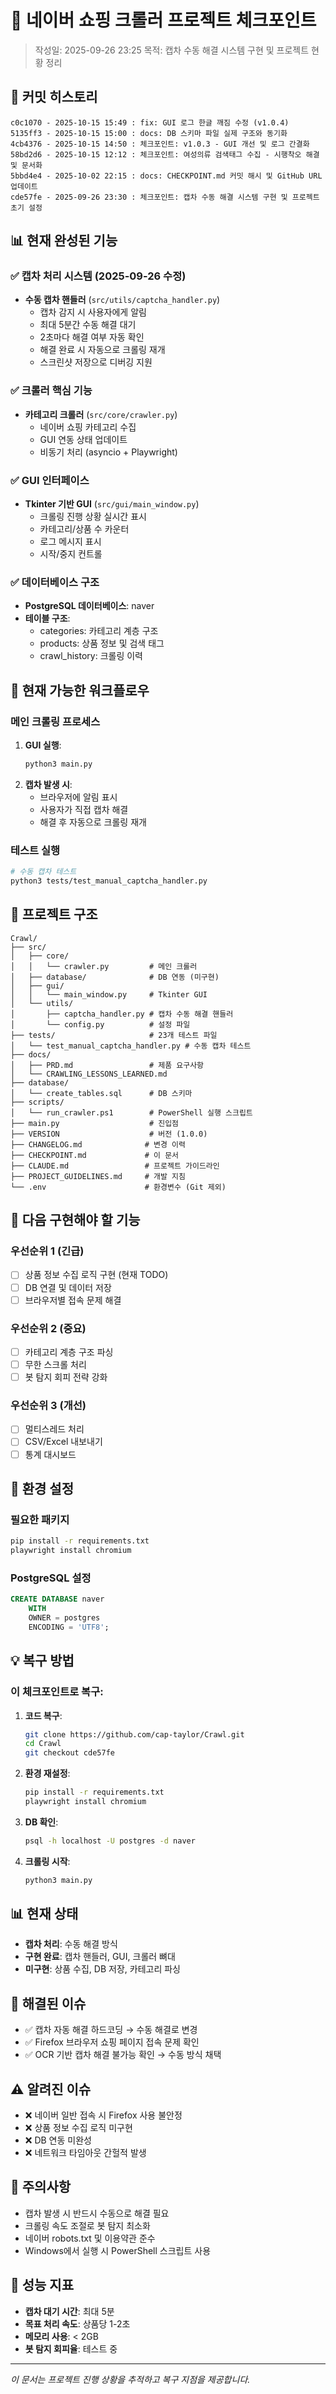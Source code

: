 # 🔖 네이버 쇼핑 크롤러 프로젝트 체크포인트
> 작성일: 2025-09-26 23:25
> 목적: 캡차 수동 해결 시스템 구현 및 프로젝트 현황 정리

## 📝 커밋 히스토리
```
c0c1070 - 2025-10-15 15:49 : fix: GUI 로그 한글 깨짐 수정 (v1.0.4)
5135ff3 - 2025-10-15 15:00 : docs: DB 스키마 파일 실제 구조와 동기화
4cb4376 - 2025-10-15 14:50 : 체크포인트: v1.0.3 - GUI 개선 및 로그 간결화
58bd2d6 - 2025-10-15 12:12 : 체크포인트: 여성의류 검색태그 수집 - 시행착오 해결 및 문서화
5bbd4e4 - 2025-10-02 22:15 : docs: CHECKPOINT.md 커밋 해시 및 GitHub URL 업데이트
cde57fe - 2025-09-26 23:30 : 체크포인트: 캡차 수동 해결 시스템 구현 및 프로젝트 초기 설정
```

## 📊 현재 완성된 기능

### ✅ 캡차 처리 시스템 (2025-09-26 수정)
- **수동 캡차 핸들러** (`src/utils/captcha_handler.py`)
  - 캡차 감지 시 사용자에게 알림
  - 최대 5분간 수동 해결 대기
  - 2초마다 해결 여부 자동 확인
  - 해결 완료 시 자동으로 크롤링 재개
  - 스크린샷 저장으로 디버깅 지원

### ✅ 크롤러 핵심 기능
- **카테고리 크롤러** (`src/core/crawler.py`)
  - 네이버 쇼핑 카테고리 수집
  - GUI 연동 상태 업데이트
  - 비동기 처리 (asyncio + Playwright)

### ✅ GUI 인터페이스
- **Tkinter 기반 GUI** (`src/gui/main_window.py`)
  - 크롤링 진행 상황 실시간 표시
  - 카테고리/상품 수 카운터
  - 로그 메시지 표시
  - 시작/중지 컨트롤

### ✅ 데이터베이스 구조
- **PostgreSQL 데이터베이스**: naver
- **테이블 구조**:
  - categories: 카테고리 계층 구조
  - products: 상품 정보 및 검색 태그
  - crawl_history: 크롤링 이력

## 🎯 현재 가능한 워크플로우

### 메인 크롤링 프로세스
1. **GUI 실행**:
   ```bash
   python3 main.py
   ```
2. **캡차 발생 시**:
   - 브라우저에 알림 표시
   - 사용자가 직접 캡차 해결
   - 해결 후 자동으로 크롤링 재개

### 테스트 실행
```bash
# 수동 캡차 테스트
python3 tests/test_manual_captcha_handler.py
```

## 📁 프로젝트 구조
```
Crawl/
├── src/
│   ├── core/
│   │   └── crawler.py         # 메인 크롤러
│   ├── database/              # DB 연동 (미구현)
│   ├── gui/
│   │   └── main_window.py     # Tkinter GUI
│   └── utils/
│       ├── captcha_handler.py # 캡차 수동 해결 핸들러
│       └── config.py          # 설정 파일
├── tests/                     # 23개 테스트 파일
│   └── test_manual_captcha_handler.py # 수동 캡차 테스트
├── docs/
│   ├── PRD.md                 # 제품 요구사항
│   └── CRAWLING_LESSONS_LEARNED.md
├── database/
│   └── create_tables.sql      # DB 스키마
├── scripts/
│   └── run_crawler.ps1        # PowerShell 실행 스크립트
├── main.py                    # 진입점
├── VERSION                    # 버전 (1.0.0)
├── CHANGELOG.md              # 변경 이력
├── CHECKPOINT.md             # 이 문서
├── CLAUDE.md                 # 프로젝트 가이드라인
├── PROJECT_GUIDELINES.md     # 개발 지침
└── .env                      # 환경변수 (Git 제외)
```

## 📝 다음 구현해야 할 기능

### 우선순위 1 (긴급)
- [ ] 상품 정보 수집 로직 구현 (현재 TODO)
- [ ] DB 연결 및 데이터 저장
- [ ] 브라우저별 접속 문제 해결

### 우선순위 2 (중요)
- [ ] 카테고리 계층 구조 파싱
- [ ] 무한 스크롤 처리
- [ ] 봇 탐지 회피 전략 강화

### 우선순위 3 (개선)
- [ ] 멀티스레드 처리
- [ ] CSV/Excel 내보내기
- [ ] 통계 대시보드

## 🔧 환경 설정

### 필요한 패키지
```bash
pip install -r requirements.txt
playwright install chromium
```

### PostgreSQL 설정
```sql
CREATE DATABASE naver
    WITH
    OWNER = postgres
    ENCODING = 'UTF8';
```

## 💡 복구 방법

### 이 체크포인트로 복구:

1. **코드 복구**:
   ```bash
   git clone https://github.com/cap-taylor/Crawl.git
   cd Crawl
   git checkout cde57fe
   ```

2. **환경 재설정**:
   ```bash
   pip install -r requirements.txt
   playwright install chromium
   ```

3. **DB 확인**:
   ```bash
   psql -h localhost -U postgres -d naver
   ```

4. **크롤링 시작**:
   ```bash
   python3 main.py
   ```

## 📊 현재 상태
- **캡차 처리**: 수동 해결 방식
- **구현 완료**: 캡차 핸들러, GUI, 크롤러 뼈대
- **미구현**: 상품 수집, DB 저장, 카테고리 파싱

## 🐛 해결된 이슈
- ✅ 캡차 자동 해결 하드코딩 → 수동 해결로 변경
- ✅ Firefox 브라우저 쇼핑 페이지 접속 문제 확인
- ✅ OCR 기반 캡차 해결 불가능 확인 → 수동 방식 채택

## ⚠️ 알려진 이슈
- ❌ 네이버 일반 접속 시 Firefox 사용 불안정
- ❌ 상품 정보 수집 로직 미구현
- ❌ DB 연동 미완성
- ❌ 네트워크 타임아웃 간헐적 발생

## 📌 주의사항
- 캡차 발생 시 반드시 수동으로 해결 필요
- 크롤링 속도 조절로 봇 탐지 최소화
- 네이버 robots.txt 및 이용약관 준수
- Windows에서 실행 시 PowerShell 스크립트 사용

## 🚀 성능 지표
- **캡차 대기 시간**: 최대 5분
- **목표 처리 속도**: 상품당 1-2초
- **메모리 사용**: < 2GB
- **봇 탐지 회피율**: 테스트 중

---
*이 문서는 프로젝트 진행 상황을 추적하고 복구 지점을 제공합니다.*